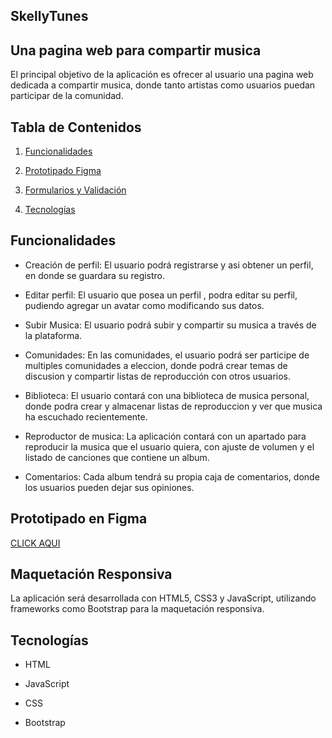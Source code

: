 ## SkellyTunes
## Una pagina web para compartir musica

El principal objetivo de la aplicación es ofrecer al usuario una pagina web dedicada a compartir musica, donde tanto artistas como usuarios puedan participar de la comunidad. 
## Tabla de Contenidos

1. [Funcionalidades](#funcionalidades)
2. [Prototipado Figma](#prototipadoenfigma)

4. [Formularios y Validación](#formulariosyvalidación)
5. [Tecnologías](#tecnologías)


## Funcionalidades

- Creación de perfil: El usuario podrá registrarse y asi obtener un perfil, en donde se guardara su registro.
  
- Editar perfil: El usuario que posea un perfil , podra editar su perfil, pudiendo agregar un avatar como modificando sus datos.
  
- Subir Musica: El usuario podrá subir y compartir su musica a través de la plataforma.
  
- Comunidades: En las comunidades, el usuario podrá ser participe de multiples comunidades a eleccion, donde podrá crear temas de discusion y compartir listas de reproducción con otros usuarios.
  
- Biblioteca: El usuario contará con una biblioteca de musica personal, donde podra crear y almacenar listas de reproduccion y ver que musica ha escuchado recientemente.
  
- Reproductor de musica: La aplicación contará con un apartado para reproducir la musica que el usuario quiera, con ajuste de volumen y el listado de canciones que contiene un album.

- Comentarios: Cada album tendrá su propia caja de comentarios, donde los usuarios pueden dejar sus opiniones.
  
 

## Prototipado en Figma

[CLICK AQUI](https://www.figma.com/proto/v62UgfvKEGSAvfzlcopPht/Prototipado?node-id=56-379&node-type=CANVAS&scaling=scale-down&content-scaling=fixed&page-id=0%3A1&starting-point-node-id=56%3A379)

## Maquetación Responsiva
La aplicación será desarrollada con HTML5, CSS3 y JavaScript, utilizando frameworks como Bootstrap para la
maquetación responsiva.

## Tecnologías
- HTML
  
- JavaScript
  
- CSS
  
- Bootstrap

